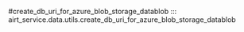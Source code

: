 #create_db_uri_for_azure_blob_storage_datablob
::: airt_service.data.utils.create_db_uri_for_azure_blob_storage_datablob
